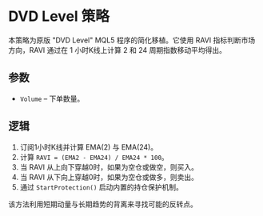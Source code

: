 # DVD Level 策略

本策略为原版 "DVD Level" MQL5 程序的简化移植。它使用 RAVI 指标判断市场方向，RAVI 通过在 1 小时K线上计算 2 和 24 周期指数移动平均得出。

## 参数
- `Volume` – 下单数量。

## 逻辑
1. 订阅1小时K线并计算 EMA(2) 与 EMA(24)。
2. 计算 `RAVI = (EMA2 - EMA24) / EMA24 * 100`。
3. 当 RAVI 从上向下穿越0时，如果为空仓或做空，则买入。
4. 当 RAVI 从下向上穿越0时，如果为空仓或做多，则卖出。
5. 通过 `StartProtection()` 启动内置的持仓保护机制。

该方法利用短期动量与长期趋势的背离来寻找可能的反转点。
